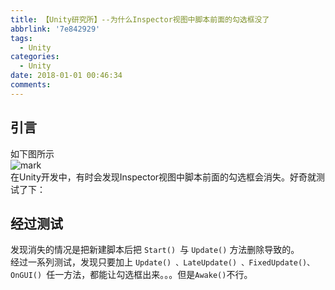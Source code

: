 ```yaml
---
title: 【Unity研究所】--为什么Inspector视图中脚本前面的勾选框没了
abbrlink: '7e842929'
tags:
  - Unity
categories:
  - Unity
date: 2018-01-01 00:46:34
comments:
---
```

## 引言
如下图所示  
![mark](/../../Photos/180616/Ec4GHkebjf.png)  
在Unity开发中，有时会发现Inspector视图中脚本前面的勾选框会消失。<!-- more -->好奇就测试了下：  
## 经过测试
发现消失的情况是把新建脚本后把 `Start() `与 `Update()` 方法删除导致的。  
经过一系列测试，发现只要加上 `Update() 、LateUpdate() 、FixedUpdate()、 OnGUI() `任一方法，都能让勾选框出来。。。但是`Awake()`不行。